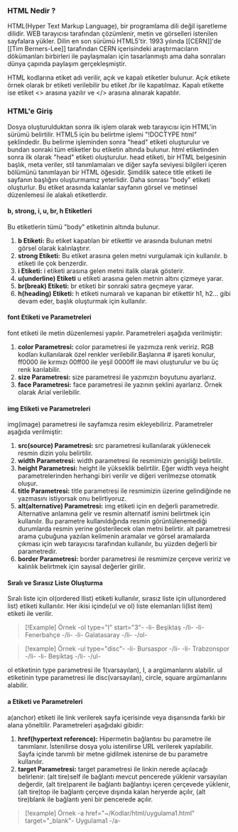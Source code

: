 ### HTML Nedir ?
HTML(Hyper Text Markup Language), bir programlama dili değil işaretleme dilidir. WEB tarayıcısı tarafından çözümlenir, metin ve görselleri istenilen sayfalara yükler. Dilin en son sürümü HTML5'tir. 1993 yılında [[CERN]]'de [[Tim Berners-Lee]] tarafından CERN içerisindeki araştırmacıların dökümanları birbirleri ile paylaşmaları için tasarlanmıştı ama daha sonraları dünya çapında paylaşım gerçekleşmiştir. 

HTML kodlarına etiket adı verilir, açık ve kapalı etiketler bulunur. Açık etikete örnek olarak br etiketi verilebilir bu etiket /br ile kapatılmaz. Kapalı etikette ise etiket <> arasına yazılır ve </> arasına alınarak kapatılır.

### HTML'e Giriş
Dosya oluşturulduktan sonra ilk işlem olarak web tarayıcısı için HTML'in sürümü belirtilir. HTML5 için bu belirtme işlemi "!DOCTYPE html" şeklindedir. 
Bu belirme işleminden sonra "head" etiketi oluşturulur ve bundan sonraki tüm etiketler bu etiketin altında bulunur.
html etiketinden sonra ilk olarak "head" etiketi oluşturulur. head etiketi, bir HTML belgesinin başlık, meta veriler, stil tanımlamaları ve diğer sayfa seviyesi bilgileri içeren bölümünü tanımlayan bir HTML öğesidir. Şimdilik satece title etiketi ile sayfanın başlığını oluşturmamız yeterlidir.
Daha sonrası "body" etiketi oluşturlur. Bu etiket arasında kalanlar sayfanın görsel ve metinsel düzenlemesi ile alakalı etiketlerdir.

#### b, strong, i, u, br, h Etiketleri
Bu etiketlerin tümü "body" etiketinin altında bulunur.
1. <b>b Etiketi:</b> Bu etiket kapatılan bir etikettir ve arasında bulunan metni görsel olarak kalınlaştırır.
2. <b>strong Etiketi:</b> Bu etiket arasına gelen metni vurgulamak için kullanılır. b etiketi ile çok benzerdir.
3. <b>i Etiketi:</b> i etiketi arasına gelen metni italik olarak gösterir.
4. <b>u(underline) Etiketi</b> u etiketi arasına gelen metnin altını çizmeye yarar.
5. <b>br(break) Etiketi:</b> br etiketi bir sonraki satıra geçmeye yarar.
6. <b>h(heading) Etiketi:</b> h etiketi numaralı ve kapanan bir etikettir h1, h2... gibi devam eder, başlık oluşturmak için kullanılır.

#### font Etiketi ve Parametreleri
font etiketi ile metin düzenlemesi yapılır. Parametreleri aşağıda verilmiştir:
1. <b>color Parametresi:</b> color parametresi ile yazımıza renk veririz. RGB kodları kullanılarak özel renkler verilebilir.Başlarına # işareti konulur, ff0000 ile kırmızı 00ff00 ile yeşil 0000ff ile mavi oluşturulur ve bu üç renk karılabilir.
2. <b>size Parametresi:</b> size parametresi ile yazımızın boyutunu ayarlarız.
3. <b>face Parametresi:</b> face parametresi ile yazının şeklini ayarlarız. Örnek olarak Arial verilebilir.
#### img Etiketi ve Parametreleri
img(image) parametresi ile sayfamıza resim ekleyebiliriz. Parametreler aşağıda verilmiştir:
1. <b>src(source) Parametresi:</b> src parametresi kullanılarak yüklenecek resmin dizin yolu belirtilir.
2. <b>width Parametresi:</b> width parametresi ile resmimizin genişliği belirtilir.
3. <b>height Parametresi:</b> height ile yükseklik belirtilir. Eğer width veya height parametrelerinden herhangi biri verilir ve diğeri verilmezse otomatik oluşur.
4. <b>title Parametresi:</b> title parametresi ile resmimizin üzerine gelindiğinde ne yazmasını istiyorsak onu belirtiyoruz.
5. <b>alt(alternative) Parametresi:</b> img etiketi için en değerli parametredir. Alternative anlamına gelir ve resmin alternatif ismini belirtmek için kullanılır. Bu parametre kullanıldığında resmin görüntülenemediği durumlarda resmin yerine gösterilecek olan metni belirtir. alt parametresi arama çubuğuna yazılan kelimenin aramalar ve görsel aramalarda çıkması için web tarayıcısı tarafından kullanılır, bu yüzden değerli bir parametredir.
6. <b>border Parametresi:</b> border parametresi ile resmimize çerçeve veririz ve kalınlık belirtmek için sayısal değerler girilir.

#### Sıralı ve Sırasız Liste Oluşturma
Sıralı liste için ol(ordered llist) etiketi kullanılır, sırasız liste için ul(unordered list) etiketi kullanılır. Her ikisi içinde(ul ve ol) liste elemanları li(list item) etiketi ile verilir. 

> [!Example] Örnek
> -ol type="I" start="3"-
> -li- Beşiktaş -/li-
> -li- Fenerbahçe -/li-
> -li- Galatasaray -/li-
> -/ol-


> [!example] Örnek
> -ul type="disc"-
> -li- Bursaspor -/li-
> -li- Trabzonspor -/li-
> -li- Beşiktaş -/li-
> -/ul-

ol etiketinin type parametresi ile 1(varsayılan), I, a argümanlarını alabilir.
ul etiketinin type parametresi ile disc(varsayılan), circle, square argümanlarını alabilir.

#### a Etiketi ve Parametreleri
a(anchor) etiketi ile link verilerek sayfa içerisinde veya dışarısında farklı bir alana yöneltilir. Parametreleri aşağıdaki gibidir:
1. <b>href(hypertext reference):</b> Hipermetin bağlantısı bu parametre ile tanımlanır. İstenilirse dosya yolu istenilirse URL verilerek yapılabilir. Sayfa içinde tanımlı bir metne gidilmek istenirse de bu parametre kullanılır.
2. <b>target Parametresi:</b> target parametresi ile linkin nerede açılacağı belirlenir: (alt tire)self ile bağlantı mevcut pencerede yüklenir varsayılan değerdir, (alt tire)parent ile bağlantı bağlantıyı içeren çerçevede yüklenir, (alt tire)top ile bağlantı çerçeve dışında kalan heryerde açılır, (alt tire)blank ile bağlantı yeni bir pencerede açılır.

> [!example] Örnek
> -a href="~/Kodlar/html/uygulama1.html" target="_blank"- Uygulama1 -/a-
